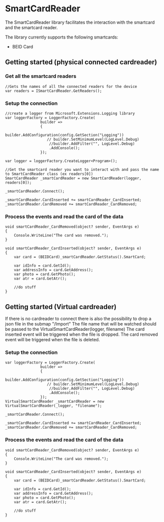 # SmartCardReader

The SmartCardReader library facilitates the interaction with the smartcard and the smartcard reader.

The library currently supports the following smartcards:

* BEID Card


## Getting started (physical connected cardreader)
### Get all the smartcard readers
```
//Gets the names of all the connected readers for the device
var readers = ISmartCardReader.GetReaders();
```

### Setup the connection
```
//create a logger from Microsoft.Extensions.Logging library
var loggerFactory = LoggerFactory.Create(
                builder =>
                {
                    builder.AddConfiguration(config.GetSection("Logging"))
                   // builder.SetMinimumLevel(LogLevel.Debug)
                    //builder.AddFilter("", LogLevel.Debug)
                    .AddConsole();
                });

var logger = loggerFactory.CreateLogger<Program>();

//Get the smartcard reader you want to interact with and pass the name to SmartCardReader class (ex readers[0])
SmartCardReader _smartCardReader = new SmartCardReader(logger, readers[0]);

_smartCardReader.Connect();

_smartCardReader.CardInserted += smartCardReader_CardInserted;
_smartCardReader.CardRemoved += smartCardReader_CardRemoved;

```

### Process the events and read the card of the data

```
void smartCardReader_CardRemoved(object? sender, EventArgs e)
{
    Console.WriteLine("The card was removed.");
}

void smartCardReader_CardInserted(object? sender, EventArgs e)
{
    var card = (BEIDCard)_smartCardReader.GetStatus().SmartCard;
    
    var idInfo = card.GetId();
    var addressInfo = card.GetAddress();
    var photo = card.GetPhoto();
    var atr = card.GetAtr();
    
    //do stuff
}

```

## Getting started (Virtual cardreader)

If there is no cardreader to connect there is also the possibility to drop a json file in the submap "/Import" 
The file name that will be watched should be passed to the VirtualSmartCardReader(logger, filename)
The card inserted event will be triggered when the file is dropped.
The card removed event will be triggered when the file is deleted.



###  Setup the connection

```
var loggerFactory = LoggerFactory.Create(
                builder =>
                {
                    builder.AddConfiguration(config.GetSection("Logging"))
                   // builder.SetMinimumLevel(LogLevel.Debug)
                    //builder.AddFilter("", LogLevel.Debug)
                    .AddConsole();
                });
VirtualSmartCardReader _smartCardReader = new VirtualSmartCardReader(_logger, "filename");

_smartCardReader.Connect();

_smartCardReader.CardInserted += smartCardReader_CardInserted;
_smartCardReader.CardRemoved += smartCardReader_CardRemoved;

```
### Process the events and read the card of the data

```
void smartCardReader_CardRemoved(object? sender, EventArgs e)
{
    Console.WriteLine("The card was removed.");
}

void smartCardReader_CardInserted(object? sender, EventArgs e)
{
    var card = (BEIDCard)_smartCardReader.GetStatus().SmartCard;
    
    var idInfo = card.GetId();
    var addressInfo = card.GetAddress();
    var photo = card.GetPhoto();
    var atr = card.GetAtr();
    
    //do stuff
}

```
